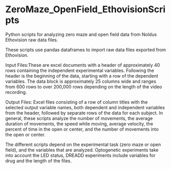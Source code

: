 # ZeroMaze_OpenField_EthovisionScripts
Python scripts for analyzing zero maze and open field data from Noldus Ethovision raw data files.

These scripts use pandas dataframes to import raw data files exported from Ethovision. 

Input Files:These are excel documents with a header of approximately 40 rows containing the independent experimental variables. Following the header is the beginning of the data, starting with a row of the dependent variables. The data block is approximately 25 columns wide and ranges from 600 rows to over 200,000 rows depending on the length of the video recording. 

Output Files: Excel files consisting of a row of column titles with the selected output variable names, both dependent and independent variables from the header, followed by separate rows of the data for each subject. In general, these scripts analyze the number of movements, the average duration of movements, the speed while moving, average velocity, the percent of time in the open or center, and the number of movements into the open or center.

The different scripts depend on the experimental task (zero maze or open field), and the variables that are analyzed. Optogenetic experiments take into account the LED status, DREADD experiments include variables for drug and the length of the files.
